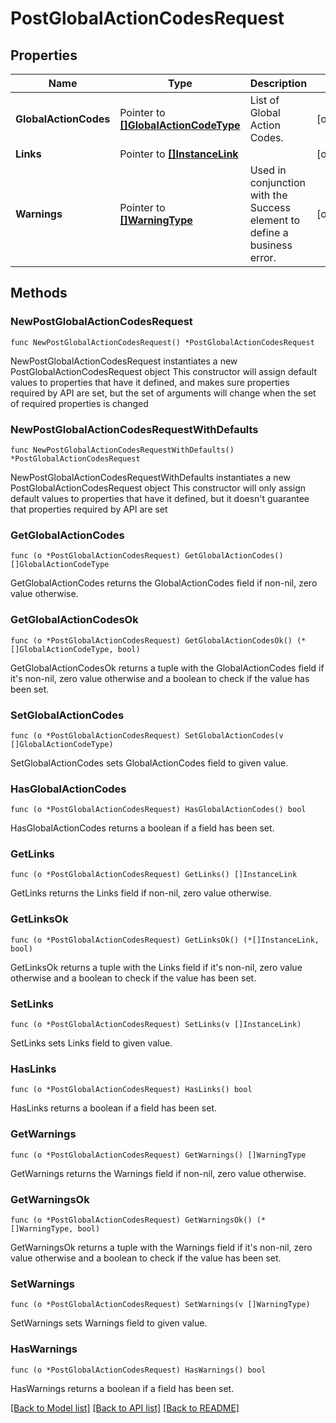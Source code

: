 # PostGlobalActionCodesRequest

## Properties

Name | Type | Description | Notes
------------ | ------------- | ------------- | -------------
**GlobalActionCodes** | Pointer to [**[]GlobalActionCodeType**](GlobalActionCodeType.md) | List of Global Action Codes. | [optional] 
**Links** | Pointer to [**[]InstanceLink**](InstanceLink.md) |  | [optional] 
**Warnings** | Pointer to [**[]WarningType**](WarningType.md) | Used in conjunction with the Success element to define a business error. | [optional] 

## Methods

### NewPostGlobalActionCodesRequest

`func NewPostGlobalActionCodesRequest() *PostGlobalActionCodesRequest`

NewPostGlobalActionCodesRequest instantiates a new PostGlobalActionCodesRequest object
This constructor will assign default values to properties that have it defined,
and makes sure properties required by API are set, but the set of arguments
will change when the set of required properties is changed

### NewPostGlobalActionCodesRequestWithDefaults

`func NewPostGlobalActionCodesRequestWithDefaults() *PostGlobalActionCodesRequest`

NewPostGlobalActionCodesRequestWithDefaults instantiates a new PostGlobalActionCodesRequest object
This constructor will only assign default values to properties that have it defined,
but it doesn't guarantee that properties required by API are set

### GetGlobalActionCodes

`func (o *PostGlobalActionCodesRequest) GetGlobalActionCodes() []GlobalActionCodeType`

GetGlobalActionCodes returns the GlobalActionCodes field if non-nil, zero value otherwise.

### GetGlobalActionCodesOk

`func (o *PostGlobalActionCodesRequest) GetGlobalActionCodesOk() (*[]GlobalActionCodeType, bool)`

GetGlobalActionCodesOk returns a tuple with the GlobalActionCodes field if it's non-nil, zero value otherwise
and a boolean to check if the value has been set.

### SetGlobalActionCodes

`func (o *PostGlobalActionCodesRequest) SetGlobalActionCodes(v []GlobalActionCodeType)`

SetGlobalActionCodes sets GlobalActionCodes field to given value.

### HasGlobalActionCodes

`func (o *PostGlobalActionCodesRequest) HasGlobalActionCodes() bool`

HasGlobalActionCodes returns a boolean if a field has been set.

### GetLinks

`func (o *PostGlobalActionCodesRequest) GetLinks() []InstanceLink`

GetLinks returns the Links field if non-nil, zero value otherwise.

### GetLinksOk

`func (o *PostGlobalActionCodesRequest) GetLinksOk() (*[]InstanceLink, bool)`

GetLinksOk returns a tuple with the Links field if it's non-nil, zero value otherwise
and a boolean to check if the value has been set.

### SetLinks

`func (o *PostGlobalActionCodesRequest) SetLinks(v []InstanceLink)`

SetLinks sets Links field to given value.

### HasLinks

`func (o *PostGlobalActionCodesRequest) HasLinks() bool`

HasLinks returns a boolean if a field has been set.

### GetWarnings

`func (o *PostGlobalActionCodesRequest) GetWarnings() []WarningType`

GetWarnings returns the Warnings field if non-nil, zero value otherwise.

### GetWarningsOk

`func (o *PostGlobalActionCodesRequest) GetWarningsOk() (*[]WarningType, bool)`

GetWarningsOk returns a tuple with the Warnings field if it's non-nil, zero value otherwise
and a boolean to check if the value has been set.

### SetWarnings

`func (o *PostGlobalActionCodesRequest) SetWarnings(v []WarningType)`

SetWarnings sets Warnings field to given value.

### HasWarnings

`func (o *PostGlobalActionCodesRequest) HasWarnings() bool`

HasWarnings returns a boolean if a field has been set.


[[Back to Model list]](../README.md#documentation-for-models) [[Back to API list]](../README.md#documentation-for-api-endpoints) [[Back to README]](../README.md)


